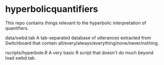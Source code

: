 hyperbolicquantifiers
=====================

This repo contains things relevant to the hyperbolic interpretation of quantifiers. 

data/swbd.tab  A tab-separated database of utterances extracted from Switchboard that contain all/every/always/everything/none/never/nothing.

rscripts/hyperbole.R  A very basic R script that doesn't do much beyond load swbd.tab.


